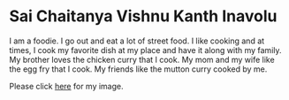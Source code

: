 # Sai Chaitanya Vishnu Kanth Inavolu
I am a foodie. I go out and eat a lot of street food. I like cooking and at times, I cook my favorite dish at my place and have it along with my family. My brother loves the chicken curry that I cook. My mom and my wife like the egg fry that I cook. My friends like the mutton curry cooked by me.

Please click [here](Sai.png) for my image.
